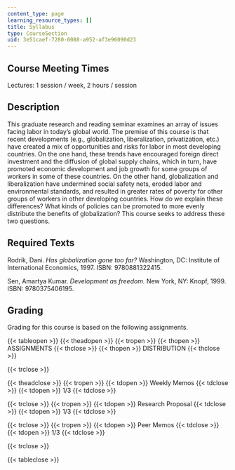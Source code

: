 ```yaml
---
content_type: page
learning_resource_types: []
title: Syllabus
type: CourseSection
uid: 3e51caef-7280-0088-a952-af3e96090d23
---
```


Course Meeting Times
--------------------

Lectures: 1 session / week, 2 hours / session

Description
-----------

This graduate research and reading seminar examines an array of issues facing labor in today’s global world. The premise of this course is that recent developments (e.g., globalization, liberalization, privatization, etc.) have created a mix of opportunities and risks for labor in most developing countries. On the one hand, these trends have encouraged foreign direct investment and the diffusion of global supply chains, which in turn, have promoted economic development and job growth for some groups of workers in some of these countries. On the other hand, globalization and liberalization have undermined social safety nets, eroded labor and environmental standards, and resulted in greater rates of poverty for other groups of workers in other developing countries. How do we explain these differences? What kinds of policies can be promoted to more evenly distribute the benefits of globalization? This course seeks to address these two questions.

Required Texts
--------------

Rodrik, Dani. _Has globalization gone too far?_ Washington, DC: Institute of International Economics, 1997. ISBN: 9780881322415.

Sen, Amartya Kumar. _Development as freedom._ New York, NY: Knopf, 1999. ISBN: 9780375406195.

Grading
-------

Grading for this course is based on the following assignments.

{{< tableopen >}}
 {{< theadopen >}}
{{< tropen >}}
{{< thopen >}}
ASSIGNMENTS
{{< thclose >}}
{{< thopen >}}
DISTRIBUTION
{{< thclose >}}

{{< trclose >}}

{{< theadclose >}}
{{< tropen >}}
{{< tdopen >}}
Weekly Memos
{{< tdclose >}}
{{< tdopen >}}
1/3
{{< tdclose >}}

{{< trclose >}}
{{< tropen >}}
{{< tdopen >}}
Research Proposal
{{< tdclose >}}
{{< tdopen >}}
1/3
{{< tdclose >}}

{{< trclose >}}
{{< tropen >}}
{{< tdopen >}}
Peer Memos
{{< tdclose >}}
{{< tdopen >}}
1/3
{{< tdclose >}}

{{< trclose >}}

{{< tableclose >}}